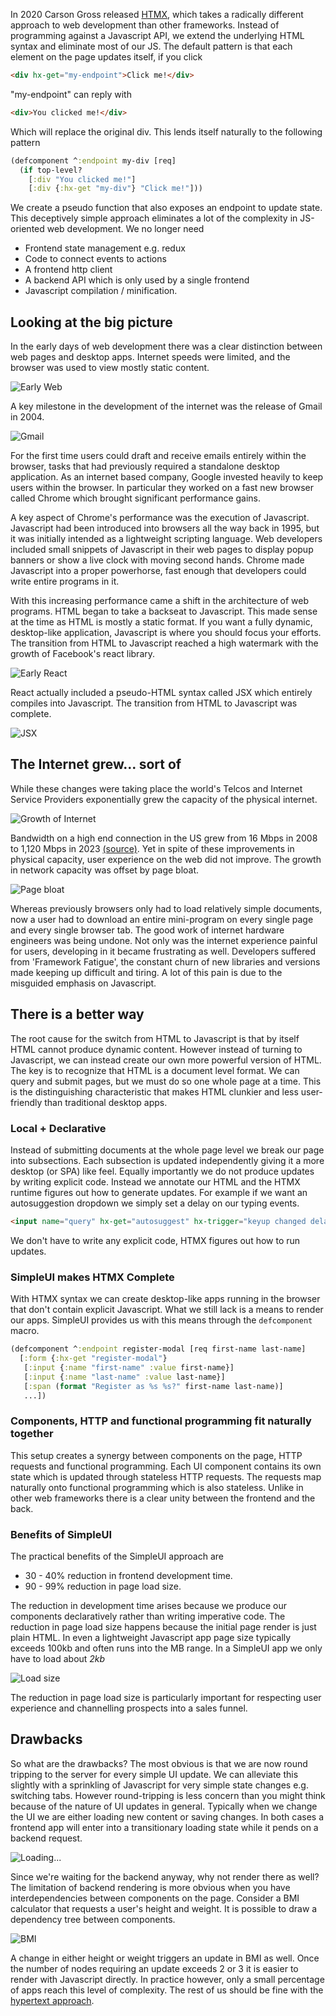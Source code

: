 In 2020 Carson Gross released [HTMX](https://htmx.org), which takes a radically different approach to web development than other frameworks.
Instead of programming against a Javascript API, we extend the underlying HTML syntax and eliminate most of our JS.
The default pattern is that each element on the page updates itself, if you click

```html
<div hx-get="my-endpoint">Click me!</div>
```

"my-endpoint" can reply with

```html
<div>You clicked me!</div>
```

Which will replace the original div.  This lends itself naturally to the following pattern

```clojure
(defcomponent ^:endpoint my-div [req]
  (if top-level?
    [:div "You clicked me!"]
    [:div {:hx-get "my-div"} "Click me!"]))
```
We create a pseudo function that also exposes an endpoint to update state.  This deceptively simple approach eliminates a lot of the complexity in JS-oriented web development.  We no longer need

* Frontend state management e.g. redux
* Code to connect events to actions
* A frontend http client
* A backend API which is only used by a single frontend
* Javascript compilation / minification.

## Looking at the big picture

In the early days of web development there was a clear distinction between web pages and desktop apps.  Internet speeds were limited, and the browser was used to view mostly static content.

![Early Web](ie.jpg)

A key milestone in the development of the internet was the release of Gmail in 2004.

![Gmail](Gmail_2004.png)

For the first time users could draft and receive emails entirely within the browser, tasks that had previously required a standalone desktop application.  As an internet based company, Google invested heavily to keep users within the browser.  In particular they worked on a fast new browser called Chrome which brought significant performance gains.

A key aspect of Chrome's performance was the execution of Javascript.  Javascript had been introduced into browsers all the way back in 1995, but it was initially intended as a lightweight scripting language.  Web developers included small snippets of Javascript in their web pages to display popup banners or show a live clock with moving second hands.  Chrome made Javascript into a proper powerhorse, fast enough that developers could write entire programs in it.  

With this increasing performance came a shift in the architecture of web programs.  HTML began to take a backseat to Javascript.  This made sense at the time as HTML is mostly a static format.  If you want a fully dynamic, desktop-like application, Javascript is where you should focus your efforts.  The transition from HTML to Javascript reached a high watermark with the growth of Facebook's react library.

![Early React](early-react.png)

React actually included a pseudo-HTML syntax called JSX which entirely compiles into Javascript.  The transition from HTML to Javascript was complete.

![JSX](jsx.png)

## The Internet grew... sort of

While these changes were taking place the world's Telcos and Internet Service Providers exponentially grew the capacity of the physical internet.

![Growth of Internet](bandwidth.png)

Bandwidth on a high end connection in the US grew from 16 Mbps in 2008 to 1,120 Mbps in 2023 [(source)](https://www.nngroup.com/articles/law-of-bandwidth/).  Yet in spite of these improvements in physical capacity, user experience on the web did not improve.  The growth in network capacity was offset by page bloat.

![Page bloat](bloat.png)

Whereas previously browsers only had to load relatively simple documents, now a user had to download an entire mini-program on every single page and every single browser tab.  The good work of internet hardware engineers was being undone.  Not only was the internet experience painful for users, developing in it became frustrating as well.  Developers suffered from 'Framework Fatigue', the constant churn of new libraries and versions made keeping up difficult and tiring.  A lot of this pain is due to the misguided emphasis on Javascript.

## There is a better way

The root cause for the switch from HTML to Javascript is that by itself HTML cannot produce dynamic content.  However instead of turning to Javascript, we can instead create our own more powerful version of HTML.  The key is to recognize that HTML is a document level format.  We can query and submit pages, but we must do so one whole page at a time.  This is the distinguishing characteristic that makes HTML clunkier and less user-friendly than traditional desktop apps.

### Local + Declarative

Instead of submitting documents at the whole page level we break our page into subsections.  Each subsection is updated independently giving it a more desktop (or SPA) like feel.  Equally importantly we do not produce updates by writing explicit code.  Instead we annotate our HTML and the HTMX runtime figures out how to generate updates.  For example if we want an autosuggestion dropdown we simply set a delay on our typing events.

```html
<input name="query" hx-get="autosuggest" hx-trigger="keyup changed delay:1s">
```

We don't have to write any explicit code, HTMX figures out how to run updates.

### SimpleUI makes HTMX Complete

With HTMX syntax we can create desktop-like apps running in the browser that don't contain explicit Javascript.  What we still lack is a means to render our apps.  SimpleUI provides us with this means through the `defcomponent` macro.

```clojure
(defcomponent ^:endpoint register-modal [req first-name last-name]
  [:form {:hx-get "register-modal"}
   [:input {:name "first-name" :value first-name}]
   [:input {:name "last-name" :value last-name}]
   [:span (format "Register as %s %s?" first-name last-name)]
   ...])
```

### Components, HTTP and functional programming fit naturally together

This setup creates a synergy between components on the page, HTTP requests and functional programming.  Each UI component contains its own state which is updated through stateless HTTP requests.  The requests map naturally onto functional programming which is also stateless.  Unlike in other web frameworks there is a clear unity between the frontend and the back.

### Benefits of SimpleUI

The practical benefits of the SimpleUI approach are

* 30 - 40% reduction in frontend development time.
* 90 - 99% reduction in page load size.

The reduction in development time arises because we produce our components declaratively rather than writing imperative code.  The reduction in page load size happens because the initial page render is just plain HTML.  In even a lightweight Javascript app page size typically exceeds 100kb and often runs into the MB range.  In a SimpleUI app we only have to load about _2kb_

![Load size](load-size.png)

The reduction in page load size is particularly important for respecting user experience and channelling prospects into a sales funnel. 

## Drawbacks

So what are the drawbacks?  The most obvious is that we are now round tripping to the server for every simple UI update.  We can alleviate this slightly with a sprinkling of Javascript for very simple state changes e.g. switching tabs.  However round-tripping is less concern than you might think because of the nature of UI updates in general.  Typically when we change the UI we are either loading new content or saving changes.  In both cases a frontend app will enter into a transitionary loading state while it pends on a backend request.

![Loading...](loading.png)

Since we're waiting for the backend anyway, why not render there as well?  The limitation of backend rendering is more obvious when you have interdependencies between components on the page.  Consider a BMI calculator that requests a user's height and weight.  It is possible to draw a dependency tree between components.

![BMI](deps.png)

A change in either height or weight triggers an update in BMI as well.  Once the number of nodes requiring an update exceeds 2 or 3 it is easier to render with Javascript directly.  In practice however, only a small percentage of apps reach this level of complexity.  The rest of us should be fine with the [hypertext approach](https://en.wikipedia.org/wiki/HATEOAS).
